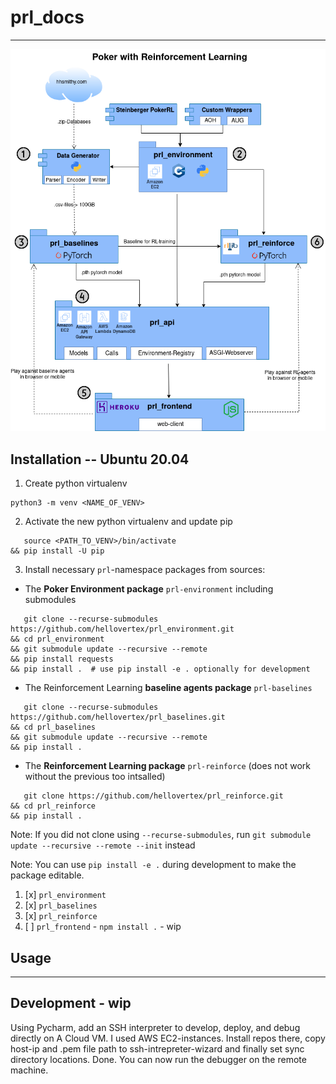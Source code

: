 # prl_docs

----

![image](prl.png)


## Installation -- Ubuntu 20.04

1. Create python virtualenv

```commandline
python3 -m venv <NAME_OF_VENV>
```

2. Activate the new python virtualenv and update pip

```commandline
   source <PATH_TO_VENV>/bin/activate
&& pip install -U pip
```

3. Install necessary `prl`-namespace packages from sources:

- The **Poker Environment package** `prl-environment` including submodules

```commandline
   git clone --recurse-submodules https://github.com/hellovertex/prl_environment.git
&& cd prl_environment
&& git submodule update --recursive --remote
&& pip install requests
&& pip install .  # use pip install -e . optionally for development
```

- The Reinforcement Learning **baseline agents package** `prl-baselines`

```commandline
   git clone --recurse-submodules https://github.com/hellovertex/prl_baselines.git
&& cd prl_baselines
&& git submodule update --recursive --remote
&& pip install .
```

- The **Reinforcement Learning package** `prl-reinforce` (does not work without the previous too intsalled)

```commandline
   git clone https://github.com/hellovertex/prl_reinforce.git
&& cd prl_reinforce
&& pip install .
```


Note: If you did not clone using `--recurse-submodules`,
run `git submodule update --recursive --remote --init` instead

Note: You can use `pip install -e .` during development to make the package editable.
 
1. [x] `prl_environment`
2. [x] `prl_baselines`
3. [x] `prl_reinforce`
4. [ ] `prl_frontend` - `npm install .` - wip

## Usage

----


## Development - wip
Using Pycharm, add an SSH interpreter to develop, deploy, and debug directly on A Cloud VM.
I used AWS EC2-instances. 
Install repos there, copy host-ip and .pem file path to ssh-intrepreter-wizard and finally set
sync directory locations. Done. You can now run the debugger on the remote machine.
